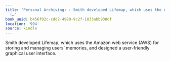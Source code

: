 ```yaml
---
title: 'Personal Archiving: : Smith developed Lifemap, which uses the Amazon web service
  (…'
book_uuid: b456f02c-cdd2-4980-9c2f-1833abb938df
location: '994'
source: kindle
---
```


Smith developed Lifemap, which uses the Amazon web service (AWS) for storing and managing users’ memories, and designed a user-friendly graphical user interface.